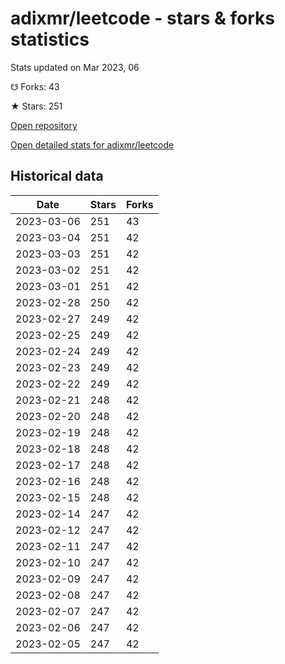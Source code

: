 # adixmr/leetcode - stars & forks statistics

Stats updated on Mar 2023, 06

☋ Forks: 43

★ Stars: 251

[Open repository](https://github.com/adixmr/leetcode)

[Open detailed stats for adixmr/leetcode](https://reviewgithub.com/rep/adixmr/leetcode)

## Historical data
| Date | Stars | Forks |
|------|-------|-------|
| 2023-03-06 | 251 | 43 | 
| 2023-03-04 | 251 | 42 | 
| 2023-03-03 | 251 | 42 | 
| 2023-03-02 | 251 | 42 | 
| 2023-03-01 | 251 | 42 | 
| 2023-02-28 | 250 | 42 | 
| 2023-02-27 | 249 | 42 | 
| 2023-02-25 | 249 | 42 | 
| 2023-02-24 | 249 | 42 | 
| 2023-02-23 | 249 | 42 | 
| 2023-02-22 | 249 | 42 | 
| 2023-02-21 | 248 | 42 | 
| 2023-02-20 | 248 | 42 | 
| 2023-02-19 | 248 | 42 | 
| 2023-02-18 | 248 | 42 | 
| 2023-02-17 | 248 | 42 | 
| 2023-02-16 | 248 | 42 | 
| 2023-02-15 | 248 | 42 | 
| 2023-02-14 | 247 | 42 | 
| 2023-02-12 | 247 | 42 | 
| 2023-02-11 | 247 | 42 | 
| 2023-02-10 | 247 | 42 | 
| 2023-02-09 | 247 | 42 | 
| 2023-02-08 | 247 | 42 | 
| 2023-02-07 | 247 | 42 | 
| 2023-02-06 | 247 | 42 | 
| 2023-02-05 | 247 | 42 | 

